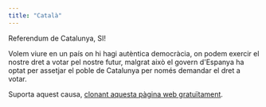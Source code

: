 ```yaml
---
title: "Català"
---
```


Referendum de Catalunya, SI!

Volem viure en un país on hi hagi autèntica democràcia, on podem exercir el nostre dret a votar pel nostre futur, malgrat això el govern d'Espanya ha optat per assetjar el poble de Catalunya per només demandar el dret a votar.

Suporta aquest causa, <a href="https://github.com/ifraixedes/referendumcat" target="_blank">clonant aquesta pàgina web gratuïtament</a>.
